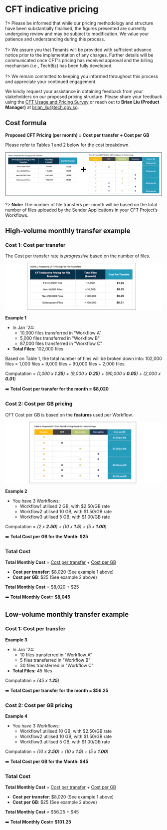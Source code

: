 # CFT indicative pricing

?> Please be informed that while our pricing methodology and structure have been substantially finalised, the figures presented are currently undergoing review and may be subject to modification. We value your patience and understanding during this process.<br><br>
?> We assure you that Tenants will be provided with sufficient advance notice prior to the implementation of any charges. Further details will be communicated once CFT's pricing has received approval and the billing mechanism (i.e., TechBiz) has been fully developed.<br><br>
?> We remain committed to keeping you informed throughout this process and appreciate your continued engagement.

We kindly request your assistance in obtaining feedback from your stakeholders on our proposed pricing structure. Please share your feedback using the [CFT Usage and Pricing Survey](https://form.gov.sg/671dfd83e0339adec428ccfa) or reach out to **Brian Liu (Product Manager)** at brian_liu@tech.gov.sg.


 
## Cost formula 
**Proposed CFT Pricing (per month) = Cost per transfer + Cost per GB**
 
Please refer to Tables 1 and 2 below for the cost breakdown. 
 
![pricing](/assets/indicative-pricing.png)

?> **Note:** The number of file transfers per month will be based on the total number of files uploaded by the Sender Applications in your CFT Project’s Workflows.

## High-volume monthly transfer example

### Cost 1: Cost per transfer

The Cost per transfer rate is *progressive* based on the number of files.

![pricing](/assets/indicative-pricing-table1.png)

**Example 1**

- In Jan '24:
    - 10,000 files transferred in "Workflow A" 
    - 5,000 files transferred in "Workflow B" 
    - 87,000 files transferred in "Workflow C"
- **Total Files:** 102,000 files <br>

Based on Table 1, the total number of files will be broken down into: 102,000 files = 1,000 files + 9,000 files + 90,000 files + 2,000 files.

Computation = *(1,000 x **1.25**) + (9,000 x **0.25**) + (90,000 x **0.05**) + (2,000 x **0.01**)*

➡️ **Total Cost per transfer for the month =  $8,020** 

### Cost 2: Cost per GB pricing

CFT Cost per GB is based on the **features** used per Workflow. 

![pricing](/assets/indicative-pricing-table2.png)

**Example 2** 

- You have 3 Workflows:
    - Workflow1 utilised 2 GB, with $2.50/GB rate
    - Workflow2 utilised 10 GB, with $1.50/GB rate
    - Workflow3 utilised 5 GB, with $1.00/GB rate

Computation = *(2 x **2.50**) + (10 x **1.5**) + (5 x **1.00**)*

➡️ **Total Cost per GB for the Month: $25**

### Total Cost

**Total Monthly Cost** = [Cost per transfer](#cost-1-cost-per-transfer) + [Cost per GB](#cost-2-cost-per-gb-pricing)

- **Cost per transfer**: $8,020 (See example 1 above)
- **Cost per GB**: $25 (See example 2 above)

**Total Monthly Cost** = $8,020 + $25

➡️ **Total Monthly Cost= $8,045**

## Low-volume monthly transfer example

### Cost 1: Cost per transfer

**Example 3**

- In Jan '24:
    - 10 files transferred in "Workflow A" 
    - 5 files transferred in "Workflow B" 
    - 30 files transferred in "Workflow C"
- **Total Files:** 45 files <br>


Computation = *(45 x **1.25**)*

➡️ **Total Cost per transfer for the month =  $56.25** 

### Cost 2: Cost per GB pricing

**Example 4** 

- You have 3 Workflows:
    - Workflow1 utilised 10 GB, with $2.50/GB rate
    - Workflow2 utilised 10 GB, with $1.50/GB rate
    - Workflow3 utilised 5 GB, with $1.00/GB rate

Computation = *(10 x **2.50**) + (10 x **1.5**) + (5 x **1.00**)*

➡️ **Total Cost per GB for the Month: $45**

### Total Cost

**Total Monthly Cost** = [Cost per transfer](#cost-1-cost-per-transfer) + [Cost per GB](#cost-2-cost-per-gb-pricing)

- **Cost per transfer**: $8,020 (See example 1 above)
- **Cost per GB**: $25 (See example 2 above)

**Total Monthly Cost** = $56.25 + $45 

➡️ **Total Monthly Cost= $101.25**